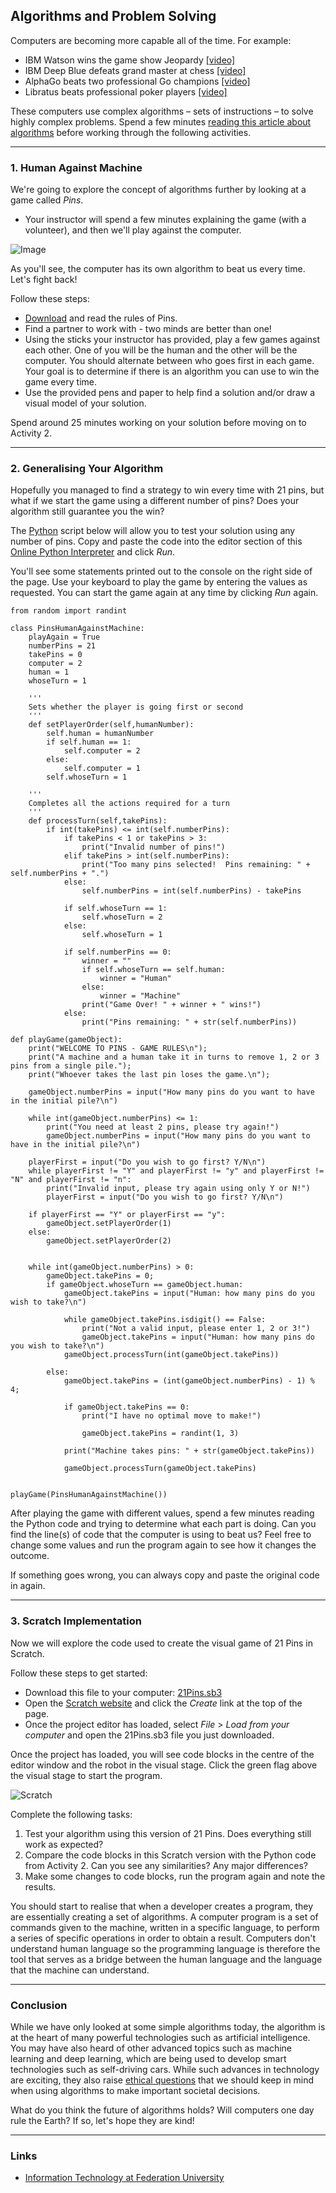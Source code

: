 ## Algorithms and Problem Solving

Computers are becoming more capable all of the time. For example:

- IBM Watson wins the game show Jeopardy [[video]](https://www.youtube.com/watch?v=P18EdAKuC1U)
- IBM Deep Blue defeats grand master at chess [[video]](https://www.youtube.com/watch?v=NJarxpYyoFI)
- AlphaGo beats two professional Go champions [[video]](https://www.youtube.com/watch?v=8tq1C8spV_g)
- Libratus beats professional poker players [[video]](https://www.youtube.com/watch?v=Jgau2BKTHbk)

These computers use complex algorithms – sets of instructions – to solve highly complex problems. Spend a few minutes [reading this article about algorithms](https://blog.pandorafms.org/what-is-an-algorithm/) before working through the following activities.

---

### 1. Human Against Machine

We're going to explore the concept of algorithms further by looking at a game called _Pins_. 

- Your instructor will spend a few minutes explaining the game (with a volunteer), and then we'll play against the computer.

![Image](img/robot.png)

As you'll see, the computer has its own algorithm to beat us every time. Let's fight back!

Follow these steps:
- [Download](docs/Pins.pdf) and read the rules of Pins.
- Find a partner to work with - two minds are better than one!
- Using the sticks your instructor has provided, play a few games against each other. One of you will be the human and the other will be the computer. You should alternate between who goes first in each game. Your goal is to determine if there is an algorithm you can use to win the game every time.
- Use the provided pens and paper to help find a solution and/or draw a visual model of your solution.

Spend around 25 minutes working on your solution before moving on to Activity 2.

---

### 2. Generalising Your Algorithm

Hopefully you managed to find a strategy to win every time with 21 pins, but what if we start the game using a different number of pins? Does your algorithm still guarantee you the win? 

The [Python](https://www.python.org/) script below will allow you to test your solution using any number of pins. Copy and paste the code into the editor section of this [Online Python Interpreter](https://repl.it/languages/python3) and click _Run_. 

You'll see some statements printed out to the console on the right side of the page. Use your keyboard to play the game by entering the values as requested. You can start the game again at any time by clicking _Run_ again.

```
from random import randint

class PinsHumanAgainstMachine:
    playAgain = True
    numberPins = 21
    takePins = 0
    computer = 2
    human = 1
    whoseTurn = 1
        
    '''
    Sets whether the player is going first or second
    '''
    def setPlayerOrder(self,humanNumber):
        self.human = humanNumber
        if self.human == 1:
            self.computer = 2
        else:
            self.computer = 1
        self.whoseTurn = 1
        
    '''
    Completes all the actions required for a turn
    '''
    def processTurn(self,takePins):
        if int(takePins) <= int(self.numberPins):
            if takePins < 1 or takePins > 3:
                print("Invalid number of pins!")
            elif takePins > int(self.numberPins):
                print("Too many pins selected!  Pins remaining: " + self.numberPins + ".")
            else:
                self.numberPins = int(self.numberPins) - takePins
      
            if self.whoseTurn == 1:
                self.whoseTurn = 2
            else:
                self.whoseTurn = 1
      
            if self.numberPins == 0:
                winner = ""
                if self.whoseTurn == self.human:
                    winner = "Human"
                else:
                    winner = "Machine"
                print("Game Over! " + winner + " wins!")
            else:
                print("Pins remaining: " + str(self.numberPins))

def playGame(gameObject):
    print("WELCOME TO PINS - GAME RULES\n");
    print("A machine and a human take it in turns to remove 1, 2 or 3 pins from a single pile.");
    print("Whoever takes the last pin loses the game.\n");
    
    gameObject.numberPins = input("How many pins do you want to have in the initial pile?\n")

    while int(gameObject.numberPins) <= 1:
        print("You need at least 2 pins, please try again!")
        gameObject.numberPins = input("How many pins do you want to have in the initial pile?\n")
        
    playerFirst = input("Do you wish to go first? Y/N\n")
    while playerFirst != "Y" and playerFirst != "y" and playerFirst != "N" and playerFirst != "n":
        print("Invalid input, please try again using only Y or N!")
        playerFirst = input("Do you wish to go first? Y/N\n")
    
    if playerFirst == "Y" or playerFirst == "y":
        gameObject.setPlayerOrder(1)
    else:
        gameObject.setPlayerOrder(2)
        
        
    while int(gameObject.numberPins) > 0:
        gameObject.takePins = 0;
        if gameObject.whoseTurn == gameObject.human:
            gameObject.takePins = input("Human: how many pins do you wish to take?\n")
    
            while gameObject.takePins.isdigit() == False:
                print("Not a valid input, please enter 1, 2 or 3!")
                gameObject.takePins = input("Human: how many pins do you wish to take?\n")
            gameObject.processTurn(int(gameObject.takePins))
        
        else:
            gameObject.takePins = (int(gameObject.numberPins) - 1) % 4;
        
            if gameObject.takePins == 0:
                print("I have no optimal move to make!")
         
                gameObject.takePins = randint(1, 3)
            
            print("Machine takes pins: " + str(gameObject.takePins))
        
            gameObject.processTurn(gameObject.takePins)

    
playGame(PinsHumanAgainstMachine())
```

After playing the game with different values, spend a few minutes reading the Python code and trying to determine what each part is doing. Can you find the line(s) of code that the computer is using to beat us? Feel free to change some values and run the program again to see how it changes the outcome. 

If something goes wrong, you can always copy and paste the original code in again.

---

### 3. Scratch Implementation

Now we will explore the code used to create the visual game of 21 Pins in Scratch.

Follow these steps to get started:
- Download this file to your computer: [21Pins.sb3](code/21Pins.sb3)
- Open the [Scratch website](https://scratch.mit.edu) and click the _Create_ link at the top of the page.
- Once the project editor has loaded, select _File_ > _Load from your computer_ and open the 21Pins.sb3 file you just downloaded.

Once the project has loaded, you will see code blocks in the centre of the editor window and the robot in the visual stage. Click the green flag above the visual stage to start the program. 

![Scratch](img/scratch.png)

Complete the following tasks:
1. Test your algorithm using this version of 21 Pins. Does everything still work as expected? 
2. Compare the code blocks in this Scratch version with the Python code from Activity 2. Can you see any similarities? Any major differences? 
3. Make some changes to code blocks, run the program again and note the results.

You should start to realise that when a developer creates a program, they are essentially creating a set of algorithms. A computer program is a set of commands given to the machine, written in a specific language, to perform a series of specific operations in order to obtain a result. Computers don't understand human language so the programming language is therefore the tool that serves as a bridge between the human language and the language that the machine can understand. 

---

### Conclusion
While we have only looked at some simple algorithms today, the algorithm is at the heart of many powerful technologies such as artificial intelligence. You may have also heard of other advanced topics such as machine learning and deep learning, which are being used to develop smart technologies such as self-driving cars. While such advances in technology are exciting, they also raise [ethical questions](https://www.cio.com/article/3232395/ethical-principles-for-algorithms.html) that we should keep in mind when using algorithms to make important societal decisions.

What do you think the future of algorithms holds? Will computers one day rule the Earth? If so, let's hope they are kind! 

---

### Links

- [Information Technology at Federation University](https://federation.edu.au/schools/school-of-science-engineering-and-information-technology/areas-of-study/information-technology)

